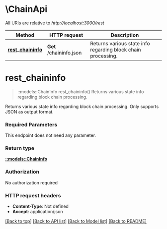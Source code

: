 # \ChainApi

All URIs are relative to *http://localhost:3000/rest*

Method | HTTP request | Description
------------- | ------------- | -------------
[**rest_chaininfo**](ChainApi.md#rest_chaininfo) | **Get** /chaininfo.json | Returns various state info regarding block chain processing.


# **rest_chaininfo**
> ::models::ChainInfo rest_chaininfo()
Returns various state info regarding block chain processing.

Returns various state info regarding block chain processing. Only supports JSON as output format.

### Required Parameters
This endpoint does not need any parameter.

### Return type

[**::models::ChainInfo**](ChainInfo.md)

### Authorization

No authorization required

### HTTP request headers

 - **Content-Type**: Not defined
 - **Accept**: application/json

[[Back to top]](#) [[Back to API list]](../README.md#documentation-for-api-endpoints) [[Back to Model list]](../README.md#documentation-for-models) [[Back to README]](../README.md)

